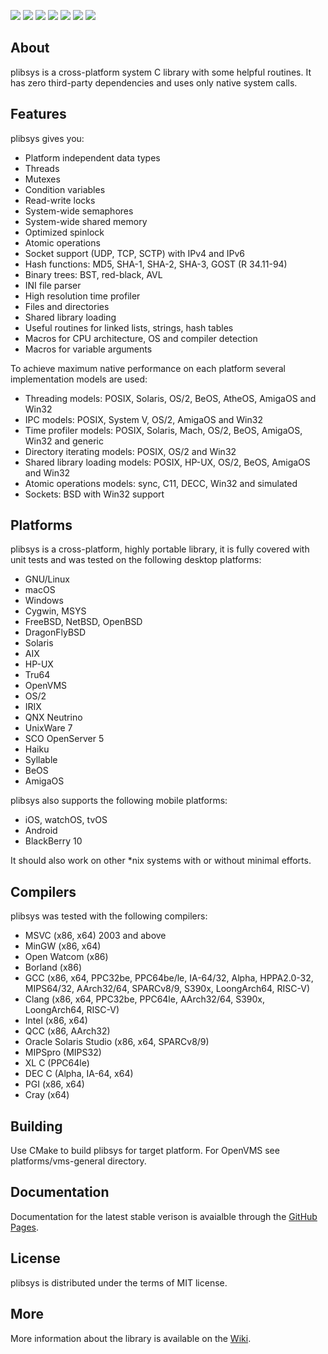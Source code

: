 [![](https://github.com/saprykin/plibsys/actions/workflows/actions.yml/badge.svg)](https://github.com/saprykin/plibsys/actions)
[![](https://ci.appveyor.com/api/projects/status/yvu21lawtkkfpn4b/branch/master?svg=true)](https://ci.appveyor.com/project/saprykin/plibsys/branch/master)
[![](https://sonarcloud.io/api/project_badges/measure?project=saprykin_plibsys&metric=alert_status)](https://sonarcloud.io/summary/new_code?id=saprykin_plibsys)
[![](https://scan.coverity.com/projects/8333/badge.svg)](https://scan.coverity.com/projects/saprykin-plibsys)
[![](https://codecov.io/gh/saprykin/plibsys/branch/coverage/graph/badge.svg)](https://codecov.io/gh/saprykin/plibsys)
[![](https://codedocs.xyz/saprykin/plibsys.svg)](https://codedocs.xyz/saprykin/plibsys/)
[![](https://img.shields.io/badge/license-MIT-ff69b4.svg)](https://opensource.org/licenses/MIT)

## About

plibsys is a cross-platform system C library with some helpful routines.
It has zero third-party dependencies and uses only native system calls.

## Features

plibsys gives you:

* Platform independent data types
* Threads 
* Mutexes
* Condition variables
* Read-write locks
* System-wide semaphores
* System-wide shared memory
* Optimized spinlock
* Atomic operations
* Socket support (UDP, TCP, SCTP) with IPv4 and IPv6
* Hash functions: MD5, SHA-1, SHA-2, SHA-3, GOST (R 34.11-94)
* Binary trees: BST, red-black, AVL
* INI file parser
* High resolution time profiler
* Files and directories
* Shared library loading
* Useful routines for linked lists, strings, hash tables
* Macros for CPU architecture, OS and compiler detection
* Macros for variable arguments

To achieve maximum native performance on each platform several implementation models are used:

* Threading models: POSIX, Solaris, OS/2, BeOS, AtheOS, AmigaOS and Win32
* IPC models: POSIX, System V, OS/2, AmigaOS and Win32
* Time profiler models: POSIX, Solaris, Mach, OS/2, BeOS, AmigaOS, Win32 and generic
* Directory iterating models: POSIX, OS/2 and Win32
* Shared library loading models: POSIX, HP-UX, OS/2, BeOS, AmigaOS and Win32
* Atomic operations models: sync, C11, DECC, Win32 and simulated
* Sockets: BSD with Win32 support

## Platforms

plibsys is a cross-platform, highly portable library, it is fully covered
with unit tests and was tested on the following desktop platforms:

* GNU/Linux
* macOS
* Windows
* Cygwin, MSYS
* FreeBSD, NetBSD, OpenBSD
* DragonFlyBSD
* Solaris
* AIX
* HP-UX
* Tru64
* OpenVMS
* OS/2
* IRIX
* QNX Neutrino
* UnixWare 7
* SCO OpenServer 5
* Haiku
* Syllable
* BeOS
* AmigaOS

plibsys also supports the following mobile platforms:

* iOS, watchOS, tvOS
* Android
* BlackBerry 10

It should also work on other *nix systems with or without minimal efforts.

## Compilers

plibsys was tested with the following compilers:

* MSVC (x86, x64) 2003 and above
* MinGW (x86, x64)
* Open Watcom (x86)
* Borland (x86)
* GCC (x86, x64, PPC32be, PPC64be/le, IA-64/32, Alpha, HPPA2.0-32, MIPS64/32, AArch32/64, SPARCv8/9, S390x, LoongArch64, RISC-V)
* Clang (x86, x64, PPC32be, PPC64le, AArch32/64, S390x, LoongArch64, RISC-V)
* Intel (x86, x64)
* QCC (x86, AArch32)
* Oracle Solaris Studio (x86, x64, SPARCv8/9)
* MIPSpro (MIPS32)
* XL C (PPC64le)
* DEC C (Alpha, IA-64, x64)
* PGI (x86, x64)
* Cray (x64)

## Building

Use CMake to build plibsys for target platform. For OpenVMS see platforms/vms-general directory.

## Documentation

Documentation for the latest stable verison is avaialble through the [GitHub Pages](http://saprykin.github.io/plibsys-docs).

## License

plibsys is distributed under the terms of MIT license.

## More

More information about the library is available on the [Wiki](https://github.com/saprykin/plibsys/wiki).

